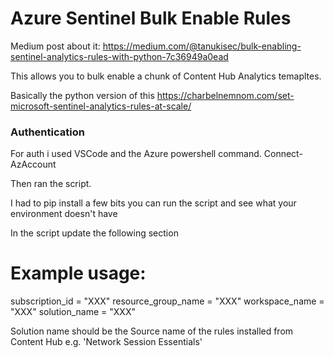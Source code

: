 # Azure Sentinel Bulk Enable Rules

Medium post about it: https://medium.com/@tanukisec/bulk-enabling-sentinel-analytics-rules-with-python-7c36949a0ead

This allows you to bulk enable a chunk of Content Hub Analytics temapltes.

Basically the python version of this https://charbelnemnom.com/set-microsoft-sentinel-analytics-rules-at-scale/


### Authentication

For auth i used VSCode and the Azure powershell command.
    Connect-AzAccount

Then ran the script.

I had to pip install a few bits you can run the script and see what your environment doesn't have 


In the script update the following section

# Example usage:
subscription_id = "XXX"
resource_group_name = "XXX"
workspace_name = "XXX"
solution_name = "XXX"

Solution name should be the Source name of the rules installed from Content Hub e.g. 'Network Session Essentials'
